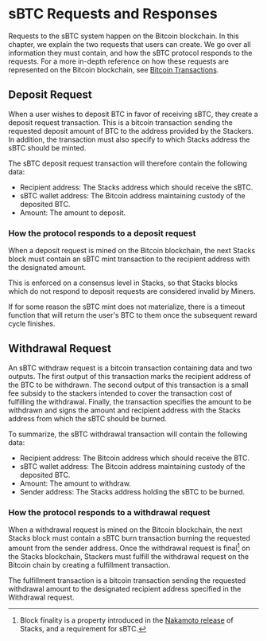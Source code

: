 # sBTC Requests and Responses

Requests to the sBTC system happen on the Bitcoin blockchain. In this chapter, we explain the two requests that users can create. We go over all information they must contain, and how the sBTC protocol responds to the requests.
For a more in-depth reference on how these requests are represented on the Bitcoin blockchain, see [Bitcoin Transactions](./sbtc-operations/bitcoin-transactions.md).

## Deposit Request

When a user wishes to deposit BTC in favor of receiving sBTC, they create a deposit request transaction.
This is a bitcoin transaction sending the requested deposit amount of BTC to the address provided by the Stackers.
In addition, the transaction must also specify to which Stacks address the sBTC should be minted.

The sBTC deposit request transaction will therefore contain the following data:

- Recipient address: The Stacks address which should receive the sBTC.
- sBTC wallet address: The Bitcoin address maintaining custody of the deposited BTC.
- Amount: The amount to deposit.

### How the protocol responds to a deposit request

When a deposit request is mined on the Bitcoin blockchain, the next Stacks block must contain an sBTC mint transaction to the recipient address with the designated amount.

This is enforced on a consensus level in Stacks, so that Stacks blocks which do not respond to deposit requests are considered invalid by Miners.

If for some reason the sBTC mint does not materialize, there is a timeout function that will return the user's BTC to them once the subsequent reward cycle finishes.

## Withdrawal Request

An sBTC withdraw request is a bitcoin transaction containing data and two outputs.
The first output of this transaction marks the recipient address of the BTC to be withdrawn.
The second output of this transaction is a small fee subsidy to the stackers intended to cover the transaction cost of fulfilling the withdrawal.
Finally, the transaction specifies the amount to be withdrawn and signs the amount and recipient address with the Stacks address from which the sBTC should be burned.

To summarize, the sBTC withdrawal transaction will contain the following data:

- Recipient address: The Bitcoin address which should receive the BTC.
- sBTC wallet address: The Bitcoin address maintaining custody of the deposited BTC.
- Amount: The amount to withdraw.
- Sender address: The Stacks address holding the sBTC to be burned.

### How the protocol responds to a withdrawal request

When a withdrawal request is mined on the Bitcoin blockchain, the next Stacks block must contain a sBTC burn transaction burning the requested amount from the sender address.
Once the withdrawal request is final[^1] on the Stacks blockchain, Stackers must fulfill the withdrawal request on the Bitcoin chain by creating a fulfillment transaction.

The fulfillment transaction is a bitcoin transaction sending the requested withdrawal amount to the designated recipient address specified in the Withdrawal request.

[^1]: Block finality is a property introduced in the [Nakamoto release](https://stx.is/nakamoto) of Stacks, and a requirement for sBTC.
